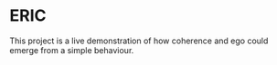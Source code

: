 # ERIC
This project is a live demonstration of how coherence and ego could emerge from a simple behaviour.
